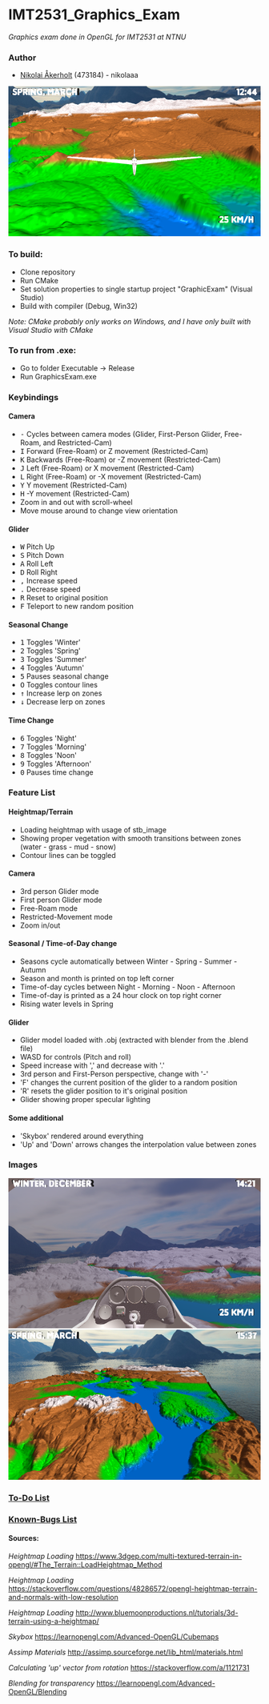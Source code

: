 # IMT2531_Graphics_Exam
*Graphics exam done in OpenGL for IMT2531 at NTNU*

### Author
- [Nikolai Åkerholt](https://github.com/akerholten) (473184) - nikolaaa


<img src="https://github.com/akerholten/IMT2531_Graphics_Exam/blob/master/images/3rdperson.png" height="300" width="540">


### To build:
- Clone repository
- Run CMake
- Set solution properties to single startup project "GraphicExam" (Visual Studio)
- Build with compiler (Debug, Win32)

*Note: CMake probably only works on Windows, and I have only built with Visual Studio with CMake*

### To run from .exe:
- Go to folder Executable -> Release
- Run GraphicsExam.exe

### Keybindings

#### Camera
- <kbd>-</kbd> Cycles between camera modes (Glider, First-Person Glider, Free-Roam, and Restricted-Cam)
- <kbd>I</kbd> Forward (Free-Roam) or Z movement (Restricted-Cam)
- <kbd>K</kbd> Backwards (Free-Roam) or -Z movement (Restricted-Cam)
- <kbd>J</kbd> Left (Free-Roam) or X movement (Restricted-Cam)
- <kbd>L</kbd> Right (Free-Roam) or -X movement (Restricted-Cam)
- <kbd>Y</kbd> Y movement (Restricted-Cam)
- <kbd>H</kbd> -Y movement (Restricted-Cam)
- Zoom in and out with scroll-wheel
- Move mouse around to change view orientation

#### Glider
- <kbd>W</kbd> Pitch Up
- <kbd>S</kbd> Pitch Down
- <kbd>A</kbd> Roll Left
- <kbd>D</kbd> Roll Right
- <kbd>,</kbd> Increase speed
- <kbd>.</kbd> Decrease speed
- <kbd>R</kbd> Reset to original position
- <kbd>F</kbd> Teleport to new random position

#### Seasonal Change
- <kbd>1</kbd> Toggles 'Winter'
- <kbd>2</kbd> Toggles 'Spring'
- <kbd>3</kbd> Toggles 'Summer'
- <kbd>4</kbd> Toggles 'Autumn'
- <kbd>5</kbd> Pauses seasonal change
- <kbd>O</kbd> Toggles contour lines
- <kbd>&uarr;</kbd> Increase lerp on zones
- <kbd>&darr;</kbd> Decrease lerp on zones

#### Time Change
- <kbd>6</kbd> Toggles 'Night'
- <kbd>7</kbd> Toggles 'Morning'
- <kbd>8</kbd> Toggles 'Noon'
- <kbd>9</kbd> Toggles 'Afternoon'
- <kbd>0</kbd> Pauses time change


### Feature List

#### Heightmap/Terrain
- Loading heightmap with usage of stb_image
- Showing proper vegetation with smooth transitions between zones (water - grass - mud - snow)
- Contour lines can be toggled

#### Camera
- 3rd person Glider mode
- First person Glider mode
- Free-Roam mode
- Restricted-Movement mode
- Zoom in/out


#### Seasonal / Time-of-Day change
- Seasons cycle automatically between Winter - Spring - Summer - Autumn
- Season and month is printed on top left corner
- Time-of-day cycles between Night - Morning - Noon - Afternoon
- Time-of-day is printed as a 24 hour clock on top right corner
- Rising water levels in Spring

#### Glider
- Glider model loaded with .obj (extracted with blender from the .blend file)
- WASD for controls (Pitch and roll)
- Speed increase with ',' and decrease with '.'
- 3rd person and First-Person perspective, change with '-'
- 'F' changes the current position of the glider to a random position
- 'R' resets the glider position to it's original position
- Glider showing proper specular lighting

#### Some additional
- 'Skybox' rendered around everything
- 'Up' and 'Down' arrows changes the interpolation value between zones


### Images

<img src="https://github.com/akerholten/IMT2531_Graphics_Exam/blob/master/images/FirstPerson.png" height="300" width="540">


<img src="https://github.com/akerholten/IMT2531_Graphics_Exam/blob/master/images/FreeRoam.png" height="300" width="540">


### [To-Do List](TODO-LIST.md)

### [Known-Bugs List](KNOWN-BUGS.md)


#### Sources:

*Heightmap Loading*
https://www.3dgep.com/multi-textured-terrain-in-opengl/#The_Terrain::LoadHeightmap_Method

*Heightmap Loading*
https://stackoverflow.com/questions/48286572/opengl-heightmap-terrain-and-normals-with-low-resolution

*Heightmap Loading*
http://www.bluemoonproductions.nl/tutorials/3d-terrain-using-a-heightmap/

*Skybox*
https://learnopengl.com/Advanced-OpenGL/Cubemaps

*Assimp Materials*
http://assimp.sourceforge.net/lib_html/materials.html

*Calculating 'up' vector from rotation*
https://stackoverflow.com/a/1121731

*Blending for transparency*
https://learnopengl.com/Advanced-OpenGL/Blending
